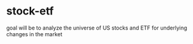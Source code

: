 stock-etf
=========

goal will be to analyze the universe of US stocks and ETF for underlying changes in the market
